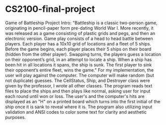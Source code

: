 # CS2100-final-project
Game of Battleship
Project Intro:
"Battleship is a classic two-person game, originating in pencil-paper form pre-dating World
War I. More recently, it was released as a game consisting of plastic grids and pegs, and
then an electronic version. Game play consists of a head to head battle between players.
Each player has a 10x10 grid of locations and a fleet of 5 ships. Before the game begins,
each player places their 5 ships on their board (hidden from the other player). Swapping
turns, the players guess a location on their opponent’s grid, in an attempt to locate a ship.
When a ship has been hit in all locations it spans, the ship is sunk. The first player to sink
their opponent’s entire fleet, wins the game."
For my implementation, the user will play against the computer. The computer will make
random (but not duplicate) guesses. The CellStatus, Ship, and Destroyer class were given by the professor, I wrote all other classes. The program reads text files to place the ships and then plays like normal, asking user for input each round until won or loss. The user's and the computer's hits are displayed as an "H" on a printed board which turns into the first initial of the ship once it is sank to reveal where it is. The program also utilizing input validation and ANSI codes to color some text for clarity and aesthetic purposes. 
